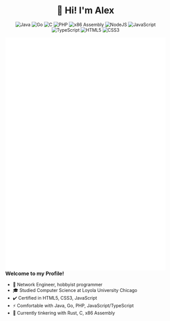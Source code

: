 <h1 align="center">👋 Hi! I'm Alex</h1>
<p align="center">
  <img alt="Java" src="https://img.shields.io/badge/-Java-black?style=flat-square&logo=OpenJDK">
  <img alt="Go" src="https://img.shields.io/badge/-Go-black?style=flat-square&logo=go">
  <img alt="C" src="https://img.shields.io/badge/-C-black?style=flat-square&logo=c">
  <img alt="PHP" src="https://img.shields.io/badge/-PHP-black?style=flat-square&logo=php">
  <img alt="x86 Assembly" src="https://img.shields.io/badge/-x86 assembly-black?style=flat-square&logo=assembly">
  <img alt="NodeJS" src="https://img.shields.io/badge/-NodeJS-black?style=flat-square&logo=node.js">
  <img alt="JavaScript" src="https://img.shields.io/badge/-JavaScript-black?style=flat-square&logo=javascript">
  <img alt="TypeScript" src="https://img.shields.io/badge/-TypeScript-black?style=flat-square&logo=typescript">
  <img alt="HTML5" src="https://img.shields.io/badge/-HTML5-black?style=flat-square&logo=html5">
  <img alt="CSS3" src="https://img.shields.io/badge/-CSS3-black?style=flat-square&logo=css3">
</p>

<img align="right" src="https://github.com/alexsobiek/alexsobiek/blob/main/github-metrics.svg">

### Welcome to my Profile!
- 🛜 Network Engineer, hobbyist programmer
- 🎓 Studied Computer Science at Loyola University Chicago
- ✔️ Certified in HTML5, CSS3, JavaScript
- ⚡ Comfortable with Java, Go, PHP, JavaScript/TypeScript
- 🌱 Currently tinkering with Rust, C, x86 Assembly

